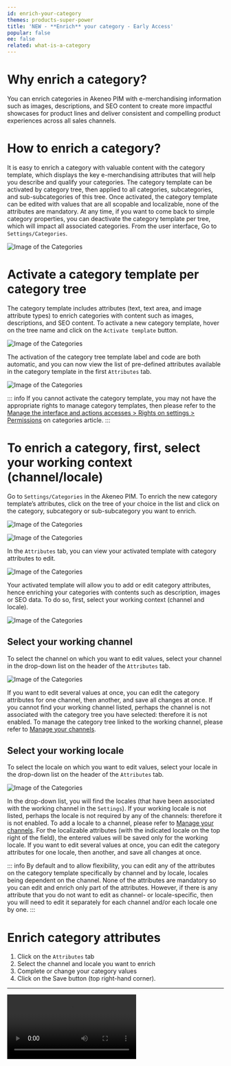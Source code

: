 ```yaml
---
id: enrich-your-category
themes: products-super-power
title: 'NEW - **Enrich** your category - Early Access'
popular: false
ee: false
related: what-is-a-category
---
```


# Why enrich a category?

You can enrich categories in Akeneo PIM with e-merchandising information such as images, descriptions, and SEO content to create more impactful showcases for product lines and deliver consistent and compelling product experiences across all sales channels.

# How to enrich a category?

It is easy to enrich a category with valuable content with the category template, which displays the key e-merchandising attributes that will help you describe and qualify your categories.
The category template can be activated by category tree, then applied to all categories, subcategories, and sub-subcategories of this tree. Once activated, the category template can be edited with values that are all scopable and localizable, none of the attributes are mandatory.
At any time, if you want to come back to simple category properties, you can deactivate the category template per tree, which will impact all associated categories.
From the user interface, Go to `Settings/Categories`.

![Image of the Categories](../img/enriched-categories-tree-list.png)

# Activate a category template per category tree

The category template includes attributes (text, text area, and image attribute types) to enrich categories with content such as images, descriptions, and SEO content.
To activate a new category template, hover on the tree name and click on the `Activate template` button.

![Image of the Categories](../img/enriched-categories-tree-list-hover.png)

The activation of the category tree template label and code are both automatic, and you can now view the list of pre-defined attributes available in the category template in the first `Attributes` tab.

![Image of the Categories](../img/enriched-categories-template.png)

::: info
If you cannot activate the category template, you may not have the appropriate rights to manage category templates, then please refer to the [Manage the interface and actions accesses > Rights on settings > Permissions](manage-the-interface-and-actions-accesses.html) on categories article.
:::

# To enrich a category, first, select your working context (channel/locale)

Go to `Settings/Categories` in the Akeneo PIM. To enrich the new category template’s attributes, click on the tree of your choice in the list and click on the category, subcategory or sub-subcategory you want to enrich.

![Image of the Categories](../img/enriched-categories-tree-list-template-activated.png)

![Image of the Categories](../img/enriched-categories-category-tree.png)

In the `Attributes` tab, you can view your activated template with category attributes to edit.

![Image of the Categories](../img/enriched-categories-category-details-1.png)

Your activated template will allow you to add or edit category attributes, hence enriching your categories with contents such as description, images or SEO data. To do so, first, select your working context (channel and locale).

![Image of the Categories](../img/enriched-categories-category-details-2.png)

## Select your working channel

To select the channel on which you want to edit values, select your channel in the drop-down list on the header of the `Attributes` tab.

![Image of the Categories](../img/enriched-categories-category-details-channel-selector.png)

If you want to edit several values at once, you can edit the category attributes for one channel, then another, and save all changes at once.
If you cannot find your working channel listed, perhaps the channel is not associated with the category tree you have selected: therefore it is not enabled. To manage the category tree linked to the working channel, please refer to [Manage your channels](manage-your-channels.html).

## Select your working locale

To select the locale on which you want to edit values, select your locale in the drop-down list on the header of the `Attributes` tab.

![Image of the Categories](../img/enriched-categories-category-details-locale-selector.png)

In the drop-down list, you will find the locales (that have been associated with the working channel in the `Settings`). If your working locale is not listed, perhaps the locale is not required by any of the channels: therefore it is not enabled. To add a locale to a channel, please refer to [Manage your channels](manage-your-channels.html).
For the localizable attributes (with the indicated locale on the top right of the field), the entered values will be saved only for the working locale.
If you want to edit several values at once, you can edit the category attributes for one locale, then another, and save all changes at once.

::: info
By default and to allow flexibility, you can edit any of the attributes on the category template specifically by channel and by locale, locales being dependent on the channel. None of the attributes are mandatory so you can edit and enrich only part of the attributes. However, if there is any attribute that you do not want to edit as channel- or locale-specific, then you will need to edit it separately for each channel and/or each locale one by one.
:::

# Enrich category attributes

1.  Click on the `Attributes` tab
1.  Select the channel and locale you want to enrich
1.  Complete or change your category values
1.  Click on the Save button (top right-hand corner).

---

<video controls class="img-responsive in-article">
  <source src="../img/enriched-categories-demo.mp4" type="video/mp4" />
<video>

::: info
If you cannot add category content to enrich a category, you may not have the appropriate rights to Edit category attributes, please refer to the [Manage the interface and actions accesses > Rights on settings > Permissions](manage-the-interface-and-actions-accesses.html) on categories article.
:::

::: info
We will continue to add new capabilities to our new Enriched Categories functionality throughout the year. At this time, there isn’t any impact either on the `Permissions` tab (EE only) or on the `History` tab. In addition, the template will become customizable so that you can manage the attributes you want to enrich on your categories.
:::
